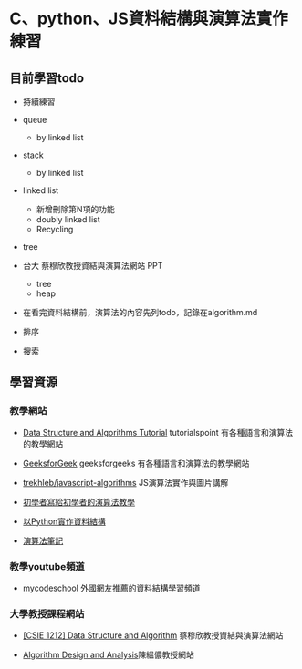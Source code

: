 # C、python、JS資料結構與演算法實作練習

## 目前學習todo
* 持續練習
* queue
	* by linked list
* stack
	* by linked list
* linked list
	* 新增刪除第N項的功能
	* doubly linked list
	* Recycling
* tree
* 台大 蔡穆欣教授資結與演算法網站 PPT
	* tree
	* heap
	
* 在看完資料結構前，演算法的內容先列todo，記錄在algorithm.md
* 排序
* 搜索

## 學習資源
### 教學網站
* [Data Structure and Algorithms Tutorial](https://www.tutorialspoint.com/data_structures_algorithms/) tutorialspoint 有各種語言和演算法的教學網站

* [GeeksforGeek](https://www.geeksforgeeks.org/) geeksforgeeks 有各種語言和演算法的教學網站

* [trekhleb/javascript-algorithms](https://github.com/trekhleb/javascript-algorithms/tree/master/src/data-structures/tree)  JS演算法實作與圖片講解

* [初學者寫給初學者的演算法教學](http://alrightchiu.github.io/SecondRound/)

* [以Python實作資料結構](https://super9.space/archives/1105)

* [演算法筆記](http://www.csie.ntnu.edu.tw/~u91029/index.html)

### 教學youtube頻道
* [mycodeschool](https://www.youtube.com/channel/UClEEsT7DkdVO_fkrBw0OTrA) 外國網友推薦的資料結構學習頻道

### 大學教授課程網站
* [[CSIE 1212] Data Structure and Algorithm](https://www.csie.ntu.edu.tw/~hsinmu/courses/dsa_17spring) 蔡穆欣教授資結與演算法網站

* [Algorithm Design and Analysis](https://www.csie.ntu.edu.tw/~yvchen/f107-ada/)陳縕儂教授網站
